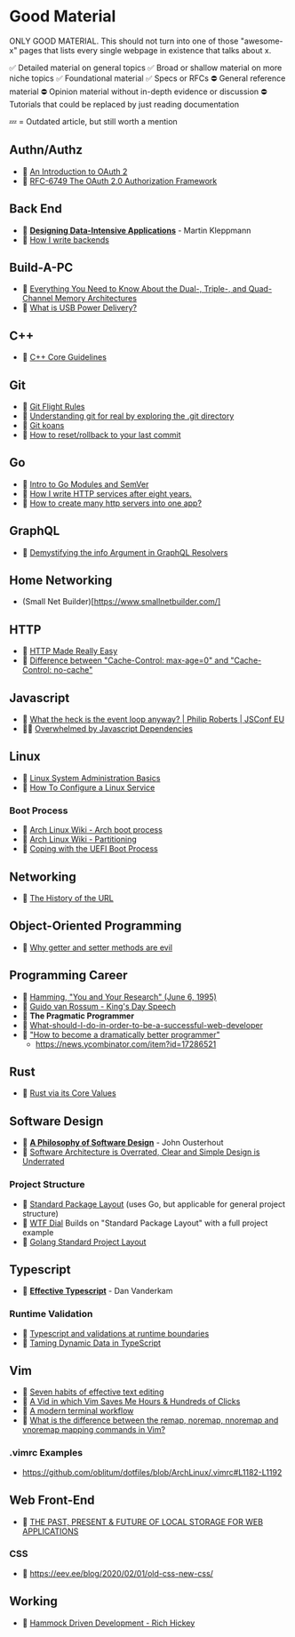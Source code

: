 # Good Material

ONLY GOOD MATERIAL. This should not turn into one of those "awesome-x" pages that lists every single webpage in existence that talks about x.

✅ Detailed material on general topics
✅ Broad or shallow material on more niche topics
✅ Foundational material
✅ Specs or RFCs
⛔ General reference material
⛔ Opinion material without in-depth evidence or discussion
⛔ Tutorials that could be replaced by just reading documentation



💤 = Outdated article, but still worth a mention





## Authn/Authz
- 📝 [An Introduction to OAuth 2](https://www.digitalocean.com/community/tutorials/an-introduction-to-oauth-2)
- 📝 [RFC-6749 The OAuth 2.0 Authorization Framework ](https://tools.ietf.org/html/rfc6749)





## Back End
- 📖 [**Designing Data-Intensive Applications**](https://dataintensive.net/) - Martin Kleppmann
- 📝 [How I write backends](https://github.com/fpereiro/backendlore)





## Build-A-PC
- 📝 [Everything You Need to Know About the Dual-, Triple-, and Quad-Channel Memory Architectures](https://hardwaresecrets.com/everything-you-need-to-know-about-the-dual-triple-and-quad-channel-memory-architectures/)
- 🎥 [What is USB Power Delivery? ](https://www.youtube.com/watch?v=Uuh0tRLANpc)




## C++
- 📝 [C++ Core Guidelines](https://github.com/isocpp/CppCoreGuidelines)




## Git
- 📝 [Git Flight Rules](https://github.com/k88hudson/git-flight-rules)
- 📝 [Understanding git for real by exploring the .git directory](https://www.daolf.com/posts/git-series-part-1/)
- 📝 [Git koans](https://stevelosh.com/blog/2013/04/git-koans/)
- 💭 [How to reset/rollback to your last commit](http://stackoverflow.com/questions/927358/how-do-you-undo-the-last-commit)




## Go
- 🎥 [Intro to Go Modules and SemVer](https://www.youtube.com/watch?v=aeF3l-zmPsY)
- 📝 [How I write HTTP services after eight years.](https://pace.dev/blog/2018/05/09/how-I-write-http-services-after-eight-years.html)
- 💭 [How to create many http servers into one app?](https://stackoverflow.com/questions/31176307/how-to-create-many-http-servers-into-one-app)





## GraphQL
- 📝 [Demystifying the info Argument in GraphQL Resolvers](https://www.prisma.io/blog/graphql-server-basics-demystifying-the-info-argument-in-graphql-resolvers-6f26249f613a)





## Home Networking
- (Small Net Builder)[https://www.smallnetbuilder.com/]





## HTTP
- 📝 [HTTP Made Really Easy](https://www.jmarshall.com/easy/http/)
- 💭 [Difference between "Cache-Control: max-age=0" and "Cache-Control: no-cache"](http://stackoverflow.com/questions/1046966/whats-the-difference-between-cache-control-max-age-0-and-no-cache)






## Javascript
- 🎥 [What the heck is the event loop anyway? | Philip Roberts | JSConf EU](https://www.youtube.com/watch?v=8aGhZQkoFbQ)
- 📝💤 [Overwhelmed by Javascript Dependencies](http://blog.startifact.com/posts/overwhelmed-by-javascript-dependencies.html)






## Linux
- 📝 [Linux System Administration Basics](https://www.linode.com/docs/tools-reference/basics/linux-system-administration-basics/)
- 📝 [How To Configure a Linux Service](https://www.digitalocean.com/community/tutorials/how-to-configure-a-linux-service-to-start-automatically-after-a-crash-or-reboot-part-1-practical-examples)

### Boot Process
- 📝 [Arch Linux Wiki - Arch boot process](https://wiki.archlinux.org/index.php/Arch_boot_process)
- 📝 [Arch Linux Wiki - Partitioning](https://wiki.archlinux.org/index.php/Partitioning)
- 📝 [Coping with the UEFI Boot Process](https://www.linux-magazine.com/Online/Features/Coping-with-the-UEFI-Boot-Process)



## Networking
- 📝 [The History of the URL](https://blog.cloudflare.com/the-history-of-the-url/)






## Object-Oriented Programming
- 📝 [Why getter and setter methods are evil](https://www.infoworld.com/article/2073723/why-getter-and-setter-methods-are-evil.html)






## Programming Career
- 🎥 [Hamming, "You and Your Research" (June 6, 1995)](https://www.youtube.com/watch?v=a1zDuOPkMSw)
- 📖 [Guido van Rossum - King's Day Speech](http://neopythonic.blogspot.com/2016/04/kings-day-speech.html?m=1)
- 📖 **The Pragmatic Programmer**
- 💭 [What-should-I-do-in-order-to-be-a-successful-web-developer](https://www.quora.com/What-should-I-do-in-order-to-be-a-successful-web-developer)
- 💭 ["How to become a dramatically better programmer"](https://recurse.henrystanley.com/post/better/)
  - https://news.ycombinator.com/item?id=17286521





## Rust
- 📝 [Rust via its Core Values](http://designisrefactoring.com/2016/04/01/rust-via-its-core-values/)






## Software Design
- 📖 [**A Philosophy of Software Design**](https://www.amazon.com/Philosophy-Software-Design-John-Ousterhout/dp/1732102201) - John Ousterhout
- 📝 [Software Architecture is Overrated, Clear and Simple Design is Underrated](https://blog.pragmaticengineer.com/software-architecture-is-overrated/)

### Project Structure
- 📝 [Standard Package Layout](https://medium.com/@benbjohnson/standard-package-layout-7cdbc8391fc1) (uses Go, but applicable for general project structure)
- 📝 [WTF Dial](https://medium.com/wtf-dial/wtf-dial-domain-model-9655cd523182) Builds on "Standard Package Layout" with a full project example
- 📝 [Golang Standard Project Layout](https://github.com/golang-standards/project-layout)







## Typescript
- 📖 [**Effective Typescript**](https://effectivetypescript.com/) - Dan Vanderkam
### Runtime Validation
- 📝 [Typescript and validations at runtime boundaries](https://lorefnon.tech/2018/03/25/typescript-and-validations-at-runtime-boundaries/)
- 📝 [Taming Dynamic Data in TypeScript](https://www.pluralsight.com/tech-blog/taming-dynamic-data-in-typescript/)






## Vim
- 📝 [Seven habits of effective text editing](https://www.moolenaar.net/habits.html)
- 🎥 [A Vid in which Vim Saves Me Hours & Hundreds of Clicks](https://www.youtube.com/watch?v=hraHAZ1-RaM)
- 📝 [A modern terminal workflow](https://wrotenwrites.com/a_modern_terminal_workflow_2/)
- 💭 [What is the difference between the remap, noremap, nnoremap and vnoremap mapping commands in Vim?](https://stackoverflow.com/questions/3776117/what-is-the-difference-between-the-remap-noremap-nnoremap-and-vnoremap-mapping)
### .vimrc Examples
- https://github.com/oblitum/dotfiles/blob/ArchLinux/.vimrc#L1182-L1192

## Web Front-End
- 📝 [THE PAST, PRESENT & FUTURE OF LOCAL STORAGE FOR WEB APPLICATIONS](http://diveintohtml5.info/storage.html)
### CSS
- 📝 https://eev.ee/blog/2020/02/01/old-css-new-css/





## Working
- 🎥 [Hammock Driven Development - Rich Hickey](https://www.youtube.com/watch?v=f84n5oFoZBc)

